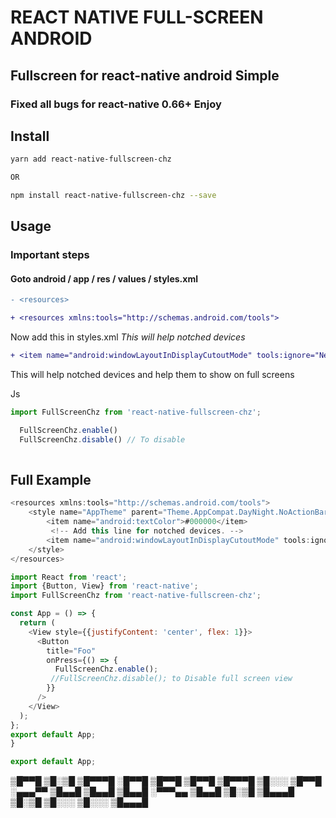 # REACT NATIVE FULL-SCREEN ANDROID

## Fullscreen for react-native android Simple

### Fixed all bugs for react-native 0.66+ Enjoy

## Install

```sh
yarn add react-native-fullscreen-chz

OR

npm install react-native-fullscreen-chz --save

```

## Usage

### Important steps

#### Goto android / app / res / values / styles.xml

```diff
- <resources>

+ <resources xmlns:tools="http://schemas.android.com/tools">
```

Now add this in styles.xml _This will help notched devices_

```diff
+ <item name="android:windowLayoutInDisplayCutoutMode" tools:ignore="NewApi">shortEdges</item>
```

This will help notched devices and help them to show on full screens

Js

```js
import FullScreenChz from 'react-native-fullscreen-chz';

  FullScreenChz.enable()
  FullScreenChz.disable() // To disable
  
```

## Full Example

```js
<resources xmlns:tools="http://schemas.android.com/tools">
    <style name="AppTheme" parent="Theme.AppCompat.DayNight.NoActionBar">
        <item name="android:textColor">#000000</item>
         <!-- Add this line for notched devices. -->
        <item name="android:windowLayoutInDisplayCutoutMode" tools:ignore="NewApi">shortEdges</item> 
    </style>
</resources>

```

```js
import React from 'react';
import {Button, View} from 'react-native';
import FullScreenChz from 'react-native-fullscreen-chz';

const App = () => {
  return (
    <View style={{justifyContent: 'center', flex: 1}}>
      <Button
        title="Foo"
        onPress={() => {
          FullScreenChz.enable();
         //FullScreenChz.disable(); to Disable full screen view
        }}
      />
    </View>
  );
};
export default App;
}

export default App;
```


▒█▀▀█ ▒█░▒█ ▒█▀▀▀█ ░█▀▀█ ▒█▀▀█ ▒█▀▀█ ▒█▀▀▀█
▒█░░░ ▒█▀▀█ ░▄▄▄▀▀ ▒█▄▄█ ▒█▄▄█ ▒█▄▄█ ░▀▀▀▄▄
▒█▄▄█ ▒█░▒█ ▒█▄▄▄█ ▒█░▒█ ▒█░░░ ▒█░░░ ▒█▄▄▄█
